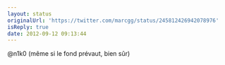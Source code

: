 ```yaml
---
layout: status
originalUrl: 'https://twitter.com/marcgg/status/245812426942078976'
isReply: true
date: 2012-09-12 09:13:44
---
```


@n1k0 (même si le fond prévaut, bien sûr)
